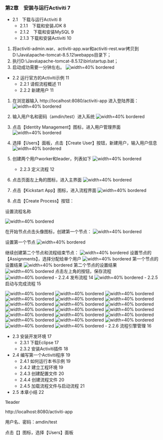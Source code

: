 


### 第2章　安装与运行Activiti 7 
- 2.1　下载与运行Activiti 8 
	- 2.1.1　下载和安装JDK 8 
	- 2.1.2　下载和安装MySQL 9 
	- 2.1.3 下载和安装Activiti 10 

1. 将activiti-admin.war、activiti-app.war和activiti-rest.war拷贝到D:\Java\apache-tomcat-8.5.12\webapps目录下；
2. 执行D:\Java\apache-tomcat-8.5.12\bin\startup.bat；
3. 启动成功需要一分钟左右。
![width=40% bordered](<images/01_Deploy.png>)
- 2.2 运行官方的Activiti示例 11 
	- 2.2.1 请假流程概述 11 
	- 2.2.2 新建用户 11 
	
1. 在浏览器输入 http://localhost:8080/activiti-app 进入登陆界面：
 ![width=40% bordered](<images/02_Login.png>)
2. 输入用户名和密码（amdin/test）进入系统
 ![width=40% bordered](<images/03_MainIdentityManagement.png>)
3. 点击【Identity Management】图标，进入用户管理界面
 ![width=40% bordered](<images/04_Users.png>)
4. 选择【Users】面板，点击【Create User】按钮，新建用户，输入用户信息
 ![width=40% bordered](<images/05_CreateUser.png>)
5. 创建两个用户worker和leader，列表如下
 ![width=40% bordered](<images/06_UserList.png>)

	- 2.2.3 定义流程 12 

1. 点击页面左上角的图标，进入主界面
 ![width=40% bordered](<images/07_MainPage.png>)
2. 点击【Kickstart App】图标，进入流程界面
 ![width=40% bordered](<images/08_CreateProcess.png>)
3. 点击【Create Process】按钮：

设置流程名称
 
![width=40% bordered](<images/17_ProcessInfo.png>)




在开始节点点击头像图标，创建第一个节点：
 ![width=40% bordered](<images/09_Process1.png>)

设置第一个节点
 ![width=40% bordered](<images/10_Process2.png>)

继续创建第二个节点和流程结束节点：
 ![width=40% bordered](<images/11_Process3.png>)
设置节点的【Assignments】，选择分配给单个用户
 ![width=40% bordered](<images/12_Process4.png>)
第一个节点的设置结果
 ![width=40% bordered](<images/14_Process5.png>)
第二个节点的设置结果
 ![width=40% bordered](<images/15_Process6.png>)
点击左上角的按钮，保存流程
 ![width=40% bordered](<images/16_Process7.png>)
	- 2.2.4 发布流程 14 
 ![width=40% bordered](<images/17_ProcessInfo.png>)
	- 2.2.5 启动与完成流程 15 

 ![width=40% bordered](<images/18_CreateApp.png>)
 ![width=40% bordered](<images/19_AppInfo.png>)
 ![width=40% bordered](<images/20_AddModelsToApp.png>)
 ![width=40% bordered](<images/21_AddModel.png>)
 ![width=40% bordered](<images/22_ModelAdded.png>)
 ![width=40% bordered](<images/23_AppPublish.png>)
 ![width=40% bordered](<images/24_PublishConfirm.png>)
 ![width=40% bordered](<images/25_AppAdded.png>)
 ![width=40% bordered](<images/26_StartProcess1.png>)
 ![width=40% bordered](<images/27_StartProcess2.png>)
 ![width=40% bordered](<images/28_StartProcess3.png>)
 ![width=40% bordered](<images/29_StartProcess4.png>)
 ![width=40% bordered](<images/30_StartProcess5.png>)
 ![width=40% bordered](<images/31_ProcessAudit1.png>)
 ![width=40% bordered](<images/32_ProcessAudit2.png>)
 ![width=40% bordered](<images/33_ProcessAudit3.png>)
 ![width=40% bordered](<images/34_AdminLogin.png>)
 ![width=40% bordered](<images/35_AdminMain.png>)
 ![width=40% bordered](<images/36_Config.png>)
 ![width=40% bordered](<images/37_ConfigCheck.png>)
	- 2.2.6 流程引擎管理 16 
- 2.3 安装开发环境 17 
	- 2.3.1 下载Eclipse 17 
	- 2.3.2 安装Activiti插件 18 
- 2.4 编写第一个Activiti程序 19 
	- 2.4.1 如何运行本书示例 19 
	- 2.4.2 建立工程环境 19 
	- 2.4.3 创建配置文件 20 
	- 2.4.4 创建流程文件 20 
	- 2.4.5 加载流程文件与启动流程 21 
- 2.5 本章小结 22 


1leader

http://localhost:8080/activiti-app

用户名、密码：amdin/test


点击【】图标，选择【Users】面板